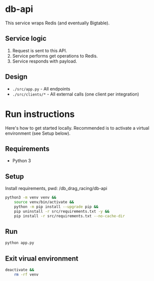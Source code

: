 # db-api

This service wraps Redis (and eventually Bigtable).

## Service logic

1. Request is sent to this API.
2. Service performs get operations to Redis.
3. Service responds with payload.

## Design

- `./src/app.py` - All endpoints
- `./src/clients/*` - All external calls (one client per integration)

# Run instructions

Here's how to get started locally. Recommended is to activate a virtual environment (see Setup below).

## Requirements

- Python 3

## Setup

Install requirements, pwd: /db_drag_racing/db-api

```bash
python3 -m venv venv &&
    source venv/bin/activate &&
    python -m pip install --upgrade pip &&
    pip uninstall -r src/requirements.txt -y &&
    pip install -r src/requirements.txt --no-cache-dir
```

## Run

```bash
python app.py
```

## Exit virual environment

```bash
deactivate &&
    rm -rf venv
```
